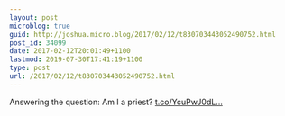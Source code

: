 ```yaml
---
layout: post
microblog: true
guid: http://joshua.micro.blog/2017/02/12/t830703443052490752.html
post_id: 34099
date: 2017-02-12T20:01:49+1100
lastmod: 2019-07-30T17:41:19+1100
type: post
url: /2017/02/12/t830703443052490752.html
---
```

Answering the question: Am I a priest? [t.co/YcuPwJ0dL...](https://t.co/YcuPwJ0dLw)
